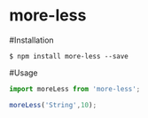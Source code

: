 # more-less

#Installation
```shell
$ npm install more-less --save
```

#Usage
```javascript
import moreLess from 'more-less';

moreLess('String',10);

```